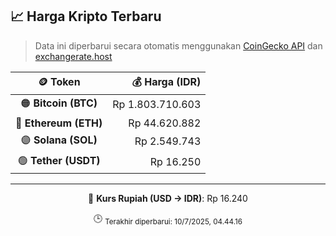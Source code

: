 

<!-- HARGA_KRIPTO -->
## 📈 Harga Kripto Terbaru

> Data ini diperbarui secara otomatis menggunakan [CoinGecko API](https://www.coingecko.com/) dan [exchangerate.host](https://exchangerate.host/)

<div align="center">

| 🪙 Token | 💰 Harga (IDR) |
|:------:|---------------:|
| 🟠 **Bitcoin (BTC)**   | Rp 1.803.710.603 |
| 🔵 **Ethereum (ETH)**  | Rp 44.620.882 |
| 🟣 **Solana (SOL)**    | Rp 2.549.743 |
| 🟢 **Tether (USDT)**   | Rp 16.250 |

---

💱 **Kurs Rupiah (USD → IDR)**: Rp 16.240

🕒 <sub>Terakhir diperbarui: 10/7/2025, 04.44.16</sub>

</div>
<!-- /HARGA_KRIPTO -->